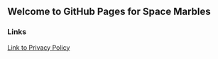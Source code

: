 ## Welcome to GitHub Pages for Space Marbles

### Links

[Link to Privacy Policy](http://ianearnest.github.io/Space-Marbles/PRIVACY_POLICY)
